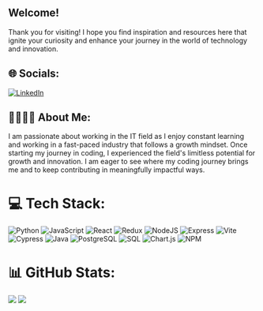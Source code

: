 ## Welcome!
Thank you for visiting! I hope you find inspiration and resources here that ignite your curiosity and enhance your journey in the world of technology and innovation.


## 🌐 Socials:
[![LinkedIn](https://img.shields.io/badge/LinkedIn-%230077B5.svg?logo=linkedin&logoColor=white)](https://www.linkedin.com/in/ayla-kulifaj)

## 🫱🏻‍🫲🏽 About Me:
I am passionate about working in the IT field as I enjoy constant learning and working in a fast-paced industry that follows a growth mindset. Once starting my journey in coding, I experienced the field's limitless potential for growth and innovation. I am eager to see where my coding journey brings me and to keep contributing in meaningfully impactful ways.


# 💻 Tech Stack:

![Python](https://img.shields.io/badge/python-%233776AB.svg?style=for-the-badge&logo=python&logoColor=white)
![JavaScript](https://img.shields.io/badge/javascript-%23323330.svg?style=for-the-badge&logo=javascript&logoColor=%23F7DF1E) 
![React](https://img.shields.io/badge/react-%2320232a.svg?style=for-the-badge&logo=react&logoColor=%2361DAFB)
![Redux](https://img.shields.io/badge/redux-%23593d88.svg?style=for-the-badge&logo=redux&logoColor=white)
![NodeJS](https://img.shields.io/badge/node.js-%236DA55F.svg?style=for-the-badge&logo=node.js&logoColor=white)
![Express](https://img.shields.io/badge/Express-000000?style=for-the-badge&logo=express&logoColor=white)
![Vite](https://img.shields.io/badge/vite-%23646CFF.svg?style=for-the-badge&logo=vite&logoColor=white)
![Cypress](https://img.shields.io/badge/cypress-%23172B4D.svg?style=for-the-badge&logo=cypress&logoColor=white)
![Java](https://img.shields.io/badge/java-%23ED8B00.svg?style=for-the-badge&logo=openjdk&logoColor=white)
![PostgreSQL](https://img.shields.io/badge/postgres-%23316192.svg?style=for-the-badge&logo=postgresql&logoColor=white)
![SQL](https://img.shields.io/badge/SQL-%2300f.svg?style=for-the-badge&logo=sql&logoColor=white)
![Chart.js](https://img.shields.io/badge/chart.js-%23FF6384.svg?style=for-the-badge&logo=chartdotjs&logoColor=white)
![NPM](https://img.shields.io/badge/NPM-%23CB3837.svg?style=for-the-badge&logo=npm&logoColor=white)




# 📊 GitHub Stats:

![](https://github-readme-streak-stats.herokuapp.com/?user=Ayla-Kulifaj&theme=dark&hide_border=false)
![](https://github-readme-stats.vercel.app/api/top-langs/?username=Ayla-Kulifaj&theme=dark&hide_border=false&include_all_commits=true&count_private=true&layout=compact)















<!--
**Ayla-Kulifaj/Ayla-Kulifaj** is a ✨ _special_ ✨ repository because its `README.md` (this file) appears on your GitHub profile.

Here are some ideas to get you started:

- 🔭 I’m currently working on ...
- 🌱 I’m currently learning ...
- 👯 I’m looking to collaborate on ...
- 🤔 I’m looking for help with ...
- 💬 Ask me about ...
- 📫 How to reach me: ...
- 😄 Pronouns: ...
- ⚡ Fun fact: ...
-->


<!--
**Ayla-Kulifaj/Ayla-Kulifaj** is a ✨ _special_ ✨ repository because its `README.md` (this file) appears on your GitHub profile.

Here are some ideas to get you started:

- 🔭 I’m currently working on ...
- 🌱 I’m currently learning ...
- 👯 I’m looking to collaborate on ...
- 🤔 I’m looking for help with ...
- 💬 Ask me about ...
- 📫 How to reach me: ...
- 😄 Pronouns: ...
- ⚡ Fun fact: ...
-->
